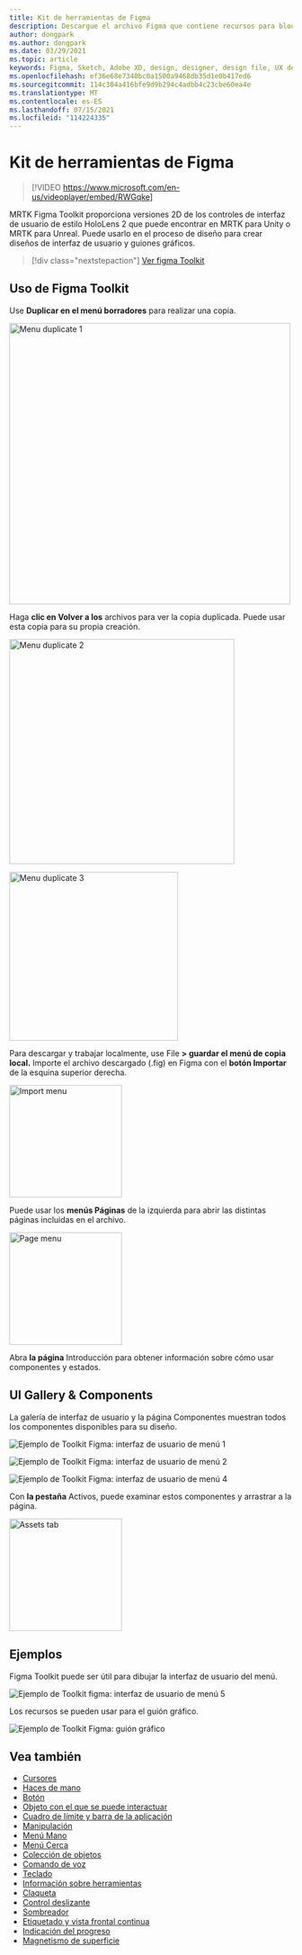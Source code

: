 ```yaml
---
title: Kit de herramientas de Figma
description: Descargue el archivo Figma que contiene recursos para bloques de creación de interfaz de usuario comunes.
author: dongpark
ms.author: dongpark
ms.date: 03/29/2021
ms.topic: article
keywords: Figma, Sketch, Adobe XD, design, designer, design file, UX design, HoloLens, MRTK, Mixed Reality Toolkit
ms.openlocfilehash: ef36e68e7340bc0a1500a9468db35d1e0b417ed6
ms.sourcegitcommit: 114c304a416bfe9d9b294c4adbb4c23cbe60ea4e
ms.translationtype: MT
ms.contentlocale: es-ES
ms.lasthandoff: 07/15/2021
ms.locfileid: "114224335"
---
```

# <a name="figma-toolkit"></a>Kit de herramientas de Figma

> [!VIDEO https://www.microsoft.com/en-us/videoplayer/embed/RWGqke]

MRTK Figma Toolkit proporciona versiones 2D de los controles de interfaz de usuario de estilo HoloLens 2 que puede encontrar en MRTK para Unity o MRTK para Unreal. Puede usarlo en el proceso de diseño para crear diseños de interfaz de usuario y guiones gráficos.

> [!div class="nextstepaction"]
> [Ver figma Toolkit](https://www.figma.com/file/ltLag9SxjUIyLQFsp7NNE7/Figma-Toolkit-for-MRTK-%2F-HoloLens%2C-Windows-Mixed-Reality?node-id=116%3A4)

## <a name="how-to-use-figma-toolkit"></a>Uso de Figma Toolkit
Use **Duplicar en el menú borradores** para realizar una copia.

<img src="images/UX_Figma_Use1.png" width="500px" alt="Menu duplicate 1"><br>

Haga **clic en Volver a los** archivos para ver la copia duplicada. Puede usar esta copia para su propia creación.

<img src="images/UX_Figma_Use2.png" width="400px" alt="Menu duplicate 2"><br>

<img src="images/UX_Figma_Use3.png" width="300px" alt="Menu duplicate 3"><br>

Para descargar y trabajar localmente, use File **> guardar el menú de copia local.** Importe el archivo descargado (.fig) en Figma con el **botón Importar** de la esquina superior derecha.

<img src="images/UX_FigmaToolkit_Import.png" width="200px" alt="Import menu"><br>

Puede usar los **menús Páginas** de la izquierda para abrir las distintas páginas incluidas en el archivo.

<img src="images/UX_FigmaToolkit_PageMenu.png" width="200px" alt="Page menu"><br>

Abra **la página** Introducción para obtener información sobre cómo usar componentes y estados.

## <a name="ui-gallery--components"></a>UI Gallery & Components
La galería de interfaz de usuario y la página Componentes muestran todos los componentes disponibles para su diseño.

![Ejemplo de Toolkit Figma: interfaz de usuario de menú 1](images/UX_FigmaToolkit_Components_Menu1.png)<br>

![Ejemplo de Toolkit Figma: interfaz de usuario de menú 2](images/UX_FigmaToolkit_Components_Menu2.png)<br>


![Ejemplo de Toolkit Figma: interfaz de usuario de menú 4](images/UX_FigmaToolkit_Components_Menu3a.png)<br>

Con **la pestaña** Activos, puede examinar estos componentes y arrastrar a la página.

<img src="images/UX_FigmaToolkit_Components_Menu3.png" width="200px" alt="Assets tab"><br>


## <a name="examples"></a>Ejemplos

Figma Toolkit puede ser útil para dibujar la interfaz de usuario del menú. 

![Ejemplo de Toolkit figma: interfaz de usuario de menú 5](images/UX_FigmaToolkit_Examples_Menu.png)<br>


Los recursos se pueden usar para el guión gráfico.

![Ejemplo de Toolkit Figma: guión gráfico](images/UX_FigmaToolkit_Examples_Storyboarding.png)<br>


## <a name="see-also"></a>Vea también

* [Cursores](cursors.md)
* [Haces de mano](point-and-commit.md)
* [Botón](button.md)
* [Objeto con el que se puede interactuar](interactable-object.md)
* [Cuadro de límite y barra de la aplicación](app-bar-and-bounding-box.md)
* [Manipulación](direct-manipulation.md)
* [Menú Mano](hand-menu.md)
* [Menú Cerca](near-menu.md)
* [Colección de objetos](object-collection.md)
* [Comando de voz](voice-input.md)
* [Teclado](keyboard.md)
* [Información sobre herramientas](tooltip.md)
* [Claqueta](slate.md)
* [Control deslizante](slider.md)
* [Sombreador](shader.md)
* [Etiquetado y vista frontal continua](billboarding-and-tag-along.md)
* [Indicación del progreso](progress.md)
* [Magnetismo de superficie](surface-magnetism.md)
